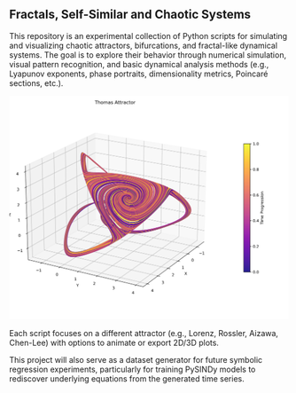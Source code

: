## Fractals, Self-Similar and Chaotic Systems 
This repository is an experimental collection of Python scripts for simulating and visualizing chaotic attractors, bifurcations, and fractal-like dynamical systems. The goal is to explore their behavior through numerical simulation, visual pattern recognition, and basic dynamical analysis methods (e.g., Lyapunov exponents, phase portraits, dimensionality metrics, Poincaré sections, etc.).

![Aizawa Attractor](fig/Thomas_attractor_head_on.png)

Each script focuses on a different attractor (e.g., Lorenz, Rossler, Aizawa, Chen-Lee) with options to animate or export 2D/3D plots.

This project will also serve as a dataset generator for future symbolic regression experiments, particularly for training PySINDy models to rediscover underlying equations from the generated time series.
